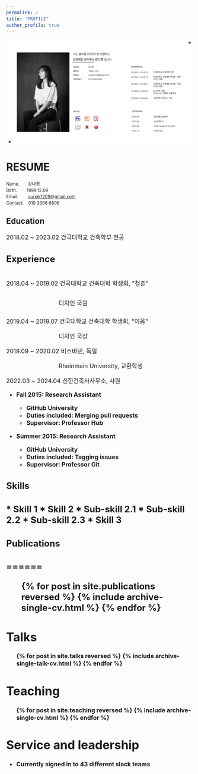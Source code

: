 ```yaml
---
permalink: /
title: "PROFILE"
author_profile: true
---
```


<img src='/images/2.png'>

<h1>RESUME</h1>

  
<small>Name.&nbsp;&nbsp;&nbsp;&nbsp;&nbsp;&nbsp;&nbsp;강나경  
Birth.&nbsp;&nbsp;&nbsp;&nbsp;&nbsp;&nbsp;&nbsp;&nbsp;1999.12.09  
Email.&nbsp;&nbsp;&nbsp;&nbsp;&nbsp;&nbsp;&nbsp;&nbsp;yuriak1209@gmail.com  
Contact.&nbsp;&nbsp;&nbsp;&nbsp;010 3306 6806</small>


<h2>Education</h2>

<font size="3"><p style="font-weight:normal">2018.02 ~ 2023.02   건국대학교 건축학부 전공<br>

<h2>Experience<h2>

<font size="3"><p style="font-weight:normal">2018.04 ~ 2019.02   건국대학교 건축대학 학생회, "청춘"<br>
<font size="3"><p style="font-weight:normal">&emsp;&emsp;&emsp;&emsp;&emsp;&emsp;&emsp;&emsp;&nbsp;&nbsp;&nbsp;디자인 국원<br>  

<font size="3"><p style="font-weight:normal">2019.04 ~ 2019.07   건국대학교 건축대학 학생회, "이음"<br>
<font size="3"><p style="font-weight:normal">&emsp;&emsp;&emsp;&emsp;&emsp;&emsp;&emsp;&emsp;&nbsp;&nbsp;&nbsp;디자인 국장<br>

<font size="3"><p style="font-weight:normal">2019.09 ~ 2020.02   비스바덴, 독일<br>
<font size="3"><p style="font-weight:normal">&emsp;&emsp;&emsp;&emsp;&emsp;&emsp;&emsp;&emsp;&nbsp;&nbsp;&nbsp;Rheinmain University, 교환학생<br>

<font size="3"><p style="font-weight:normal">2022.03 ~ 2024.04   신한건축사사무소, 사원<br>

* Fall 2015: Research Assistant
  * GitHub University
  * Duties included: Merging pull requests
  * Supervisor: Professor Hub

* Summer 2015: Research Assistant
  * GitHub University
  * Duties included: Tagging issues
  * Supervisor: Professor Git
  
<h2>Skills<h2>
* Skill 1
* Skill 2
  * Sub-skill 2.1
  * Sub-skill 2.2
  * Sub-skill 2.3
* Skill 3

<h2>Publications<h2>
======
  <ul>{% for post in site.publications reversed %}
    {% include archive-single-cv.html %}
  {% endfor %}</ul>
  
Talks
======
  <ul>{% for post in site.talks reversed %}
    {% include archive-single-talk-cv.html  %}
  {% endfor %}</ul>
  
Teaching
======
  <ul>{% for post in site.teaching reversed %}
    {% include archive-single-cv.html %}
  {% endfor %}</ul>
  
Service and leadership
======
* Currently signed in to 43 different slack teams
